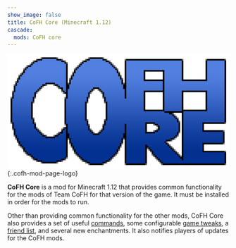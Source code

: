```yaml
---
show_image: false
title: CoFH Core (Minecraft 1.12)
cascade:
  mods: CoFH core
---
```


![CoFH Core logo](/assets/images/logos/1.12/cofh-core.png){:.cofh-mod-page-logo}


**CoFH Core** is a mod for Minecraft 1.12 that provides common functionality for
the mods of Team CoFH for that version of the game. It must be installed in
order for the mods to run.

Other than providing common functionality for the other mods, CoFH Core also
provides a set of useful [commands](commands/), some configurable [game
tweaks](tweaks/), a [friend list](friend-list/), and several new enchantments.
It also notifies players of updates for the CoFH mods.
